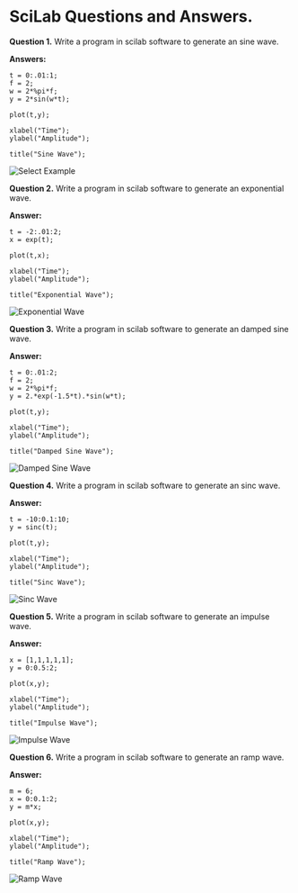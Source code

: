 # SciLab Questions and Answers.

**Question 1.** Write a program in scilab software to generate an sine wave.

**Answers:** 

```
t = 0:.01:1;
f = 2;
w = 2*%pi*f;
y = 2*sin(w*t);

plot(t,y);

xlabel("Time");
ylabel("Amplitude");

title("Sine Wave");
```
![Select Example](https://github.com/debarshee2004/scilab_solutions/assets/129538241/316da5b5-1b05-46d5-b4dc-75bcc7733d18)

**Question 2.** Write a program in scilab software to generate an exponential wave.

**Answer:**

```
t = -2:.01:2;
x = exp(t);

plot(t,x);

xlabel("Time");
ylabel("Amplitude");

title("Exponential Wave");
```
![Exponential Wave](https://github.com/debarshee2004/scilab_solutions/assets/129538241/d9c757b1-81b6-4dee-b72a-fac30c76514f)

**Question 3.** Write a program in scilab software to generate an damped sine wave.

**Answer:**

```
t = 0:.01:2;
f = 2;
w = 2*%pi*f;
y = 2.*exp(-1.5*t).*sin(w*t);

plot(t,y);

xlabel("Time");
ylabel("Amplitude");

title("Damped Sine Wave");
```
![Damped Sine Wave](https://github.com/debarshee2004/scilab_solutions/assets/129538241/11ae5dab-310e-497f-9236-8283fd61c250)

**Question 4.** Write a program in scilab software to generate an sinc wave.

**Answer:**

```
t = -10:0.1:10;
y = sinc(t);

plot(t,y);

xlabel("Time");
ylabel("Amplitude");

title("Sinc Wave");
```
![Sinc Wave](https://github.com/debarshee2004/scilab_solutions/assets/129538241/ec9b47d4-f723-4b1f-a8a9-69c4d9938e48)

**Question 5.** Write a program in scilab software to generate an impulse wave.

**Answer:**

```
x = [1,1,1,1,1];
y = 0:0.5:2;

plot(x,y);

xlabel("Time");
ylabel("Amplitude");

title("Impulse Wave");
```
![Impulse Wave](https://github.com/debarshee2004/scilab_solutions/assets/129538241/edc6db97-9951-4d25-b426-903c9693a9a7)

**Question 6.** Write a program in scilab software to generate an ramp wave.

**Answer:**

```
m = 6;
x = 0:0.1:2;
y = m*x;

plot(x,y);

xlabel("Time");
ylabel("Amplitude");

title("Ramp Wave");
```
![Ramp Wave](https://github.com/debarshee2004/scilab_solutions/assets/129538241/a9e304fa-165c-441f-9dbd-2bf6ce4b0174)
